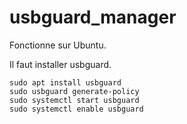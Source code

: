 # usbguard_manager

Fonctionne sur Ubuntu.

Il faut installer usbguard.

```
sudo apt install usbguard
sudo usbguard generate-policy
sudo systemctl start usbguard
sudo systemctl enable usbguard
```
